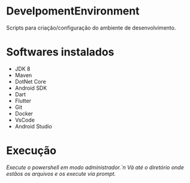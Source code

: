 # DevelpomentEnvironment
Scripts para criação/configuração do ambiente de desenvolvimento.
# Softwares instalados
- JDK 8
- Maven
- DotNet Core
- Android SDK
- Dart
- Flutter
- Git
- Docker
- VsCode
- Android Studio
# Execução
*Execute o powershell em modo administrador.`n
Vá até o diretório onde estãos os arquivos e os execute via prompt.*
